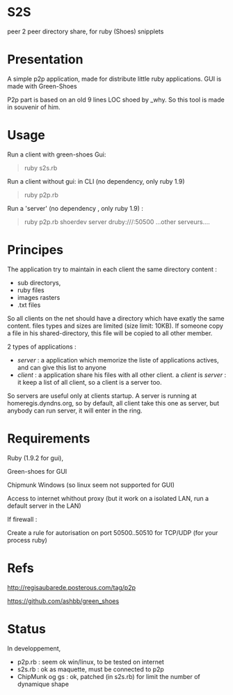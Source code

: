 S2S
===

peer 2 peer directory share, for ruby (Shoes) snipplets

Presentation
============

A simple p2p application, made for distribute little ruby applications.
GUI is made with Green-Shoes

P2p part is based on an old 9 lines LOC shoed by _why.
So this tool is made in souvenir of him.


Usage
=====

Run a client with green-shoes Gui:
  > ruby s2s.rb

Run a client without gui: in CLI (no dependency, only ruby 1.9)
  > ruby p2p.rb

Run a 'server' (no dependency , only ruby 1.9) :
  > ruby p2p.rb  shoerdev server  druby://<myip>/:50500  ...other serveurs....

Principes
=========

The application try to maintain in each client the same directory content : 
- sub directorys, 
- ruby files 
- images rasters
- .txt files

So all clients on the net should have a directory which have exatly the same content.
files types and sizes are limited (size limit: 10KB).
If someone copy a file in his shared-directory, this file will be copied to all other member.

2 types of applications :
- *server* : a application which memorize the liste of applications actives, and can give this list to anyone
- *client* : a application share his files with all other client. a *client* is *server* : it keep a list of all client, so a client is a server too.

So servers are useful only at clients startup.
A server is running at homeregis.dyndns.org, so by default, all client take this one as server,
but anybody can run server, it will enter in the ring.


Requirements
============

Ruby (1.9.2 for gui), 

Green-shoes for GUI

Chipmunk Windows (so linux seem not supported for GUI)

Access to internet  whithout proxy (but it  work on a isolated LAN, run a default server in the LAN)

If firewall :
  
 Create a rule for autorisation on port 50500..50510 for TCP/UDP (for your process ruby)

Refs
====

http://regisaubarede.posterous.com/tag/p2p

https://github.com/ashbb/green_shoes

Status
======

In developpement, 

- p2p.rb : seem ok win/linux, to be tested on internet
- s2s.rb : ok as maquette, must be connected to p2p
- ChipMunk og gs : ok, patched (in s2s.rb) for limit the number of dynamique shape

